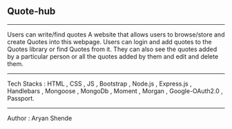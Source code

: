 ## Quote-hub
<hr>
  Users can write/find quotes
  A website that allows users to browse/store and create Quotes into this webpage. 
  Users can login and add quotes to the Quotes library or find Quotes from it. 
  They can also see the quotes added by a particular person or all the quotes added by them and edit and delete them.
<hr>
  Tech Stacks : HTML , CSS , JS , Bootstrap , Node.js , Express.js , Handlebars , Mongoose , MongoDb , Moment , Morgan , Google-OAuth2.0 , Passport.
<hr>
Author : Aryan Shende
